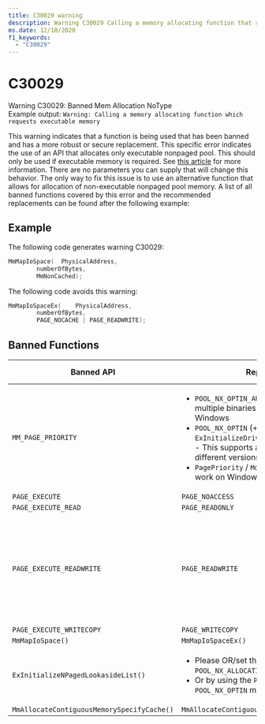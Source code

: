```yaml
---
title: C30029 warning
description: Warning C30029 Calling a memory allocating function that requests executable memory.
ms.date: 12/10/2020
f1_keywords: 
  - "C30029"
---
```


# C30029


Warning C30029: Banned Mem Allocation NoType\
Example output: ```Warning: Calling a memory allocating function which requests executable memory```

This warning indicates that a function is being used that has been banned and has a more robust or secure replacement. This specific error indicates the use of an API that allocates only executable nonpaged pool. This should only be used if executable memory is required. See [this article](/en-us/windows-hardware/drivers/kernel/no-execute-nonpaged-pool) for more information. There are no parameters you can supply that will change this behavior. The only way to fix this issue is to use an alternative function that allows for allocation of non-executable nonpaged pool memory. A list of all banned functions covered by this error and the recommended replacements can be found after the following example: 
## Example

The following code generates warning C30029:
```cpp
MmMapIoSpace(  PhysicalAddress,
        numberOfBytes,
        MmNonCached);
```
The following code avoids this warning:
```cpp
MmMapIoSpaceEx(    PhysicalAddress,
        numberOfBytes,
        PAGE_NOCACHE | PAGE_READWRITE);
```
## Banned Functions
 | Banned API | Replacement(s) | Rationale / Notes |
| -----------|----------------|-------|
|```MM_PAGE_PRIORITY```| <ul><li>```POOL_NX_OPTIN_AUTO``` - This supports creating multiple binaries for different versions of Windows</li><li>```POOL_NX_OPTIN``` (+ ```ExInitializeDriverRuntime(DrvRtPoolNxOptIn)```) - This supports a single binary running on different versions of windows</li><li>```PagePriority``` / ```MdlMappingNoExecute``` - This will work on Windows 8 and later</li></ul> |
|```PAGE_EXECUTE```| ```PAGE_NOACCESS```|
|```PAGE_EXECUTE_READ```| ```PAGE_READONLY``` |
|```PAGE_EXECUTE_READWRITE```| ```PAGE_READWRITE``` | A legitimate use of this would be in a JIT.  Contact your security team with questions. |
|```PAGE_EXECUTE_WRITECOPY```|```PAGE_WRITECOPY```|
|```MmMapIoSpace()```|```MmMapIoSpaceEx()```|
|```ExInitializeNPagedLookasideList()```|<ul><li>Please OR/set the flag parameter with/to ```POOL_NX_ALLOCATION```</li><li>Or by using the ```POOL_NX_OPTIN_AUTO``` / ```POOL_NX_OPTIN``` methods above</li></ul>|
|```MmAllocateContiguousMemorySpecifyCache()```|```MmAllocateContiguousNodeMemory()```|

 





